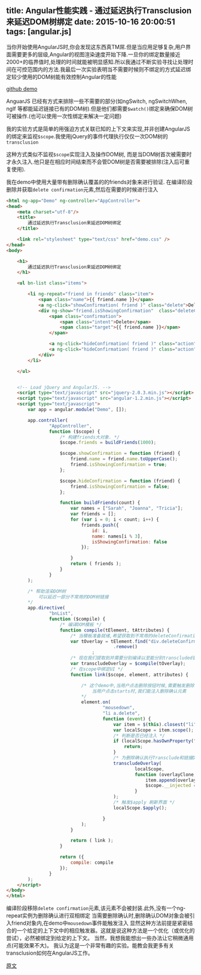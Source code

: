 title: Angular性能实践 - 通过延迟执行Transclusion来延迟DOM树绑定
date: 2015-10-16 20:00:51
tags: [angular.js]
---
当你开始使用AngularJS时,你会发现这东西真TM屌.但是当应用足够复杂,用户界面需要更多的层级,Angular的视图渲染速度开始下降.一旦你的绑定数量接近2000+的临界值时,处理的时间就能被明显感知.所以我通过不断实验寻找让处理时间在可控范围内的方法.我最后一次实验表明当不需要时候则不绑定的方式延迟绑定较少使用的DOM树能有效控制Angular的性能

<!-- more -->

[github demo](http://bennadel.github.io/JavaScript-Demos/demos/defer-dom-subtree-angularjs/)

AnguarJS 已经有方式来排除一些不需要的部分(如ngSwitch, ngSwitchWhen, ngIf 等都能延迟链接已有的DOM树).但是他们都需要`$watch()`绑定来确保DOM树可被操作.(也可以使用一次性绑定来解决一定问题)

我的实验方式是简单的用强迫方式关联已知的上下文来实现,并非创建AngularJS的绑定来监视`$scope`.我使用jQuery的事件代理执行仅仅一次DOM树的`transclusion`

这种方式类似不监视`$scope`实现注入及操作DOM树, 而是当DOM树首次被需要时才永久注入.他只是在相应时间结束而不会管DOM树是否需要被排除(注入后可重复使用).

我在demo中使用大量带有删除确认覆盖的的friends对象来进行验证.
在编译阶段删除并获取`delete confirmation`元素,然后在需要的时候进行注入

```html
<html ng-app="Demo" ng-controller="AppController">
<head>
    <meta charset="utf-8"/>
    <title>
        通过延迟执行Transclusion来延迟DOM树绑定
    </title>

    <link rel="stylesheet" type="text/css" href="demo.css" />
</head>
<body>

    <h1>
        通过延迟执行Transclusion来延迟DOM树绑定
    </h1>

    <ul bn-list class="items">

        <li ng-repeat="friend in friends" class="item">
            <span class="name">{{ friend.name }}</span>
            <a ng-click="showConfirmation( friend )" class="delete">Delete</a>
            <div ng-show="friend.isShowingConfirmation"  class="deleteConfirmation">
                <span class="confirmation">
                    <span class="intent">Delete</span>
                    <span class="target">{{ friend.name }}</span>
                </span>

                <a ng-click="hideConfirmation( friend )" class="action">Delete</a>
                <a ng-click="hideConfirmation( friend )" class="action">Cancel</a>
            </div>
        </li>

    </ul>


    <!-- Load jQuery and AngularJS. -->
    <script type="text/javascript" src="jquery-2.0.3.min.js"></script>
    <script type="text/javascript" src="angular-1.2.min.js"></script>
    <script type="text/javascript">
        var app = angular.module("Demo", []);

        app.controller(
                "AppController",
                function ($scope) {
                    /* 构建friends大对象. */
                    $scope.friends = buildFriends(1000);

                    $scope.showConfirmation = function (friend) {
                        friend.name = friend.name.toUpperCase();
                        friend.isShowingConfirmation = true;
                    };

                    $scope.hideConfirmation = function (friend) {
                        friend.isShowingConfirmation = false;
                    };

                    function buildFriends(count) {
                        var names = ["Sarah", "Joanna", "Tricia"];
                        var friends = [];
                        for (var i = 0; i < count; i++) {
                            friends.push({
                                id: i,
                                name: names[i % 3],
                                isShowingConfirmation: false
                            });

                        }
                        return ( friends );
                    }
                }
        );

        /* 帮助渲染DOM树
            可以延迟一部分不常用的DOM树链接
        */
        app.directive(
                "bnList",
                function ($compile) {
                    /* 编译DOM模板 */
                    function compile(tElement, tAttributes) {
                        /* 当模板准备就绪,希望获取到不常用的deleteConfirmation元素 */
                        var tOverlay = tElement.find("div.deleteConfirmation")
                                        .remove()
                                ;
                        /* 现在我们提取到并需要分别编译以至能分别transcluded链接 */
                        var transcludeOverlay = $compile(tOverlay);
                        /* 在scope中绑定UI */
                        function link($scope, element, attributes) {

                            /* 这个demo中,当用户点击删除按钮时候,需要触发删除确认.
                                当用户点击starts时,我们能注入删除确认元素
                            */
                            element.on(
                                    "mousedown",
                                    "li a.delete",
                                    function (event) {
                                        var item = $(this).closest("li");
                                        var localScope = item.scope();
                                        /* 判断是否已经注入 */
                                        if (localScope.hasOwnProperty("__injected")) {
                                            return;
                                        }
                                        /* 为删除确认执行Transclude和链接DOM树 */
                                        transcludeOverlay(
                                                localScope,
                                                function (overlayClone, $scope) {
                                                    item.append(overlayClone);
                                                    $scope.__injected = true;
                                                }
                                        );
                                        /* 触发$apply 刷新界面 */
                                        localScope.$apply();

                                    }
                            );
                        }

                        return ( link );
                    }

                    return ({
                        compile: compile
                    });
                }
        );
    </script>
</body>
</html>
```

编译阶段移除`delete confirmation`元素,该元素不会被封装.此外,没有一个ng-repeat实例为删除确认进行双相绑定
当需要删除确认时,删除确认DOM对象会被引入friend对象内,在demo中`mousedown`事件能触发注入
显然这种方法前提是紧密结合的一个给定的上下文中的相应触发器。这就是说这种方法是一个优化（或优化的尝试），必然被绑定到给定的上下文。
当然，我想我能想出一些办法让它稍微通用点(可能效果不大)。
我认为这是一个非常有趣的实验。能教会我更多有关transclusion如何在AngularJS工作。

[原文](http://www.bennadel.com/blog/2754-event-delegation-performance-vs-linking-performance-in-angularjs.htm)






